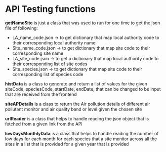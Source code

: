 # API Testing functions

**getNameSite** is just a class that was used to run for one time to get the json file of following:
- LA_name_code.json
  -> to get dictionary that map local authority code to their corresponding local authority name  
- Site_name_code.json
  -> to get dictionary that map site code to their corresponding site name  
- LA_site_code.json
  -> to get a dictionary that map local authority code to their corresponding list of site codes 
- Site_species.json
  -> to get dictionary that map site code to their corresponding list of species code

**histData** is a class to generate and return a list of values for the given siteCode, speciesCode, startDate, endDate, that can be changed to be input that are received from the frontend

**siteAPDetails** is a class to return the Air pollution details of different air pollutant monitor and air quality band or level given the chosen site

**urlReader** is a class that helps to handle reading the json object that is fetched from a given link from the API


**lowDaysMonthlyData** is a class that helps to handle reading the number of low days for each month for each species that a site monitor across all the sites in a list that is provided for a given year that is provided

